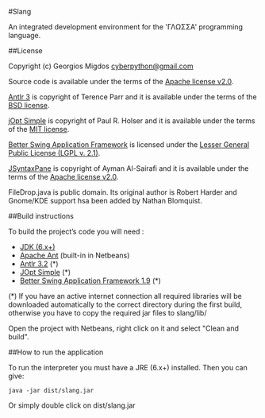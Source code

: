 #Slang

An integrated development environment for the 'ΓΛΩΣΣΑ' programming language.

##License

Copyright (c) Georgios Migdos <cyberpython@gmail.com>

Source code is available under the terms of the [Apache license v2.0](http://www.apache.org/licenses/LICENSE-2.0).

[Antlr 3](http://www.antlr.org/) is copyright of Terence Parr and it is available under the terms of the [BSD license](http://www.antlr.org/license.html).

[jOpt Simple](http://jopt-simple.sourceforge.net/) is copyright of Paul R. Holser and it is available under the terms of the [MIT license](http://www.opensource.org/licenses/mit-license.php).

[Better Swing Application Framework](http://kenai.com/projects/bsaf/pages/Home) is licensed under the [Lesser General Public License (LGPL v. 2.1)](http://www.gnu.org/licenses/old-licenses/lgpl-2.1.html).

[JSyntaxPane](http://code.google.com/p/jsyntaxpane/) is copyright of Ayman Al-Sairafi and it is available under the terms of the [Apache license v2.0](http://www.apache.org/licenses/LICENSE-2.0).

FileDrop.java is public domain. Its original author is Robert Harder and Gnome/KDE support hsa been added by Nathan Blomquist.

##Build instructions

To build the project’s code you will need :

- [JDK (6.x+)](http://www.oracle.com/technetwork/java/javase/downloads/index.html)
- [Apache Ant](http://ant.apache.org/) (built-in in Netbeans)
- [Antlr 3.2](http://www.antlr.org/download/antlr-3.2.jar) (*)
- [JOpt Simple](http://jopt-simple.sourceforge.net/) (*)
- [Better Swing Application Framework 1.9](http://kenai.com/projects/bsaf/pages/Home) (*)

(*) If you have an active internet connection all required libraries will be downloaded automatically to the correct directory during the first build, otherwise you have to copy the required jar files to slang/lib/


Open the project with Netbeans, right click on it and select "Clean and build".

##How to run the application

To run the interpreter you must have a JRE (6.x+) installed. Then you can give:

    java -jar dist/slang.jar

Or simply double click on dist/slang.jar

